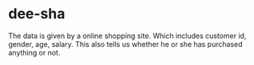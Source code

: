 # dee-sha

The data is given by a online shopping site. Which includes customer id, gender, age, salary.
This also tells us whether he or she has purchased anything or not.
